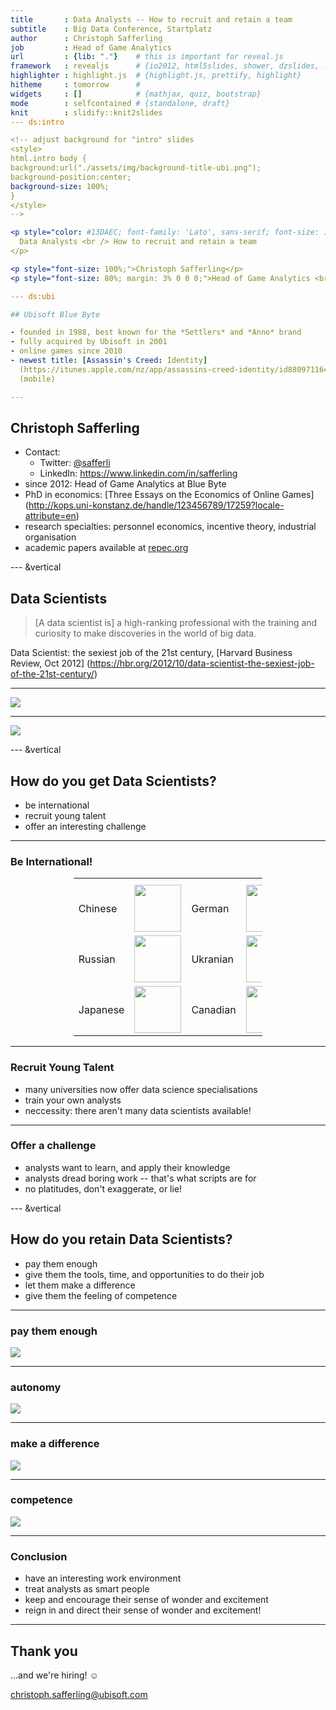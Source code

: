 ```yaml
---
title       : Data Analysts -- How to recruit and retain a team
subtitle    : Big Data Conference, Startplatz
author      : Christoph Safferling
job         : Head of Game Analytics
url         : {lib: "."}    # this is important for reveal.js
framework   : revealjs      # {io2012, html5slides, shower, dzslides, ...}
highlighter : highlight.js  # {highlight.js, prettify, highlight}
hitheme     : tomorrow      # 
widgets     : []            # {mathjax, quiz, bootstrap}
mode        : selfcontained # {standalone, draft}
knit        : slidify::knit2slides
--- ds:intro

<!-- adjust background for "intro" slides
<style>
html.intro body {
background:url("./assets/img/background-title-ubi.png");
background-position:center;
background-size: 100%;
} 
</style>
-->

<p style="color: #13DAEC; font-family: 'Lato', sans-serif; font-size: 150%; margin: 0 0 10% 0;">
  Data Analysts <br /> How to recruit and retain a team
</p>

<p style="font-size: 100%;">Christoph Safferling</p>
<p style="font-size: 80%; margin: 3% 0 0 0;">Head of Game Analytics <br/ > Ubisoft Blue Byte</p>

--- ds:ubi

## Ubisoft Blue Byte

- founded in 1988, best known for the *Settlers* and *Anno* brand
- fully acquired by Ubisoft in 2001
- online games since 2010
- newest title: [Assassin's Creed: Identity]
  (https://itunes.apple.com/nz/app/assassins-creed-identity/id880971164?mt=8) 
  (mobile)

---
```


## Christoph Safferling

- Contact:
  - Twitter: [@safferli](https://twitter.com/safferli) 
  - LinkedIn: https://www.linkedin.com/in/safferling 
- since 2012: Head of Game Analytics at Blue Byte
- PhD in economics: [Three Essays on the Economics of Online Games]
  (http://kops.uni-konstanz.de/handle/123456789/17259?locale-attribute=en)
- research specialties: personnel economics, incentive theory, industrial organisation
- academic papers available at [repec.org](https://ideas.repec.org/f/psa961.html)



--- &vertical

## Data Scientists

> [A data scientist is] a high-ranking professional with the training and 
> curiosity to make discoveries in the world of big data.

Data Scientist: the sexiest job of the 21st century, 
[Harvard Business Review, Oct 2012]
(https://hbr.org/2012/10/data-scientist-the-sexiest-job-of-the-21st-century/)

***

<img src="assets/img/barycentric-triangle.png" />

***

<img src="assets/img/data-scientist-triangle.png" />


--- &vertical

## How do you get Data Scientists?

- be international
- recruit young talent
- offer an interesting challenge

***

### Be International!

<style>
img.flag{width:75px; vertical-align: text-bottom;}
</style>
<!-- ugly hack: align the text to the flags, rather than the other way round -->
<style>
table.center{margin-left: auto; margin-right: auto; width: 60%;}
td.mytd{vertical-align: middle;}
</style>

<table class="center">
<tr>
<th></th>
<th></th>
</tr>
<tr>
<td class="mytd">Chinese</td>
<td class="mytd"><img src="assets/img/china.gif" class="flag" /></td>
<td class="mytd">German</td>
<td class="mytd"><img src="assets/img/germany.gif" class="flag" /></td>
</tr>
<tr>
<td class="mytd">Russian</td>
<td class="mytd"><img src="assets/img/russia.gif" class="flag" /></td>
<td class="mytd">Ukranian</td>
<td class="mytd"><img src="assets/img/ukraine.gif" class="flag" /></td>
</tr>
<tr>
<td class="mytd">Japanese</td>
<td class="mytd"><img src="assets/img/japan.gif" class="flag" /></td>
<td class="mytd">Canadian</td>
<td class="mytd"><img src="assets/img/canada.gif" class="flag" /></td>
</table>

*** 

### Recruit Young Talent

- many universities now offer data science specialisations
- train your own analysts 
- neccessity: there aren't many data scientists available! 

***

### Offer a challenge

- analysts want to learn, and apply their knowledge
- analysts dread boring work -- that's what scripts are for
- no platitudes, don't exaggerate, or lie!


<!--
- these are smart people, who will have a good overview of everything that your company is doing (they're crunching the data!). Don't try to fool them, you'll fail. 
-->

--- &vertical

## How do you retain Data Scientists? 

<!-- have a good work environment -->

- pay them enough
- give them the tools, time, and opportunities to do their job 
- let them make a difference 
- give them the feeling of competence 

<!-- autonomy -->
<!-- importance -->
<!-- competence -->

***

### pay them enough

<img src="assets/img/cash.gif" />

<!--
pay is not important
-->

***

### autonomy

<img src="assets/img/kevin-shotgun.gif" />

<!--
letting them grow professionally
-->

*** 

### make a difference

<img src="assets/img/daffy-klatsch.gif" />

<!--

-->

*** 
### competence

<img src="assets/img/code-13.gif" />

<!--
become a master in their field of specialisation
-->

---

### Conclusion

- have an interesting work environment
- treat analysts as smart people
- keep and encourage their sense of wonder and excitement
- reign in and direct their sense of wonder and excitement!

---

## Thank you

&hellip;and we're hiring! &#9786; 

<!-- &#128522; &#128512; -->

christoph.safferling@ubisoft.com

